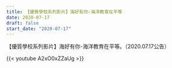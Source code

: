 ```yaml
---
title: 【優質學校系列影片】海好有你-海洋教育在平等
date: 2020-07-17
draft: false
start_date: "2020-07-17"
---
```


【優質學校系列影片】海好有你-海洋教育在平等。（2020.07.17公告）

{{< youtube A2xO0xZZaUg >}}